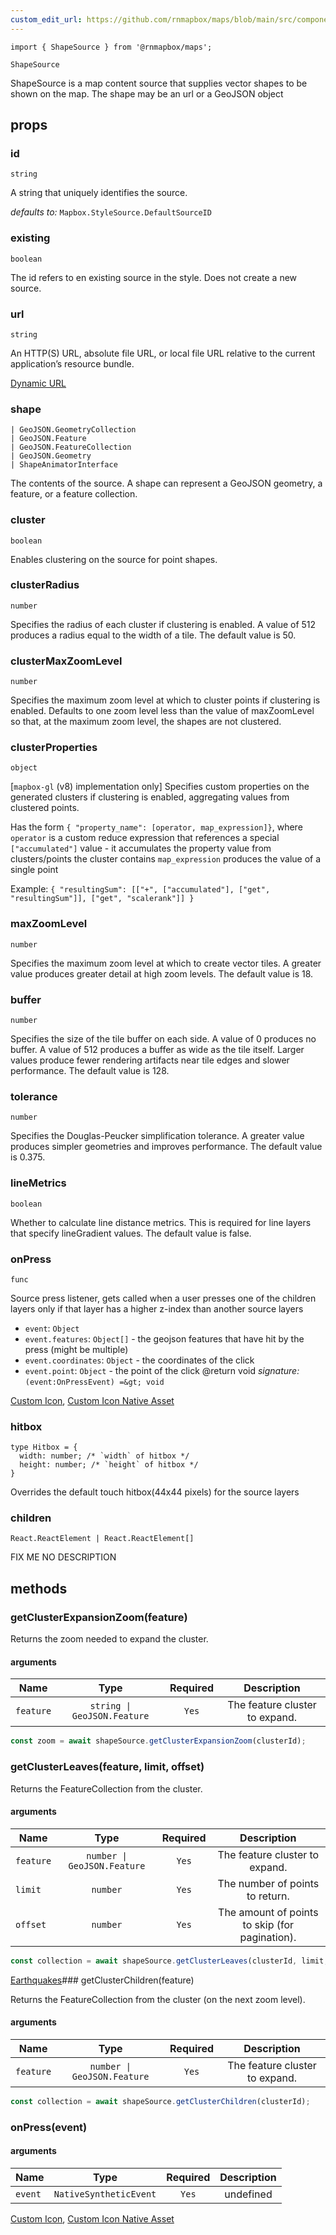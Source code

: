 ```yaml
---
custom_edit_url: https://github.com/rnmapbox/maps/blob/main/src/components/ShapeSource.tsx
---
```


  

```tsx
import { ShapeSource } from '@rnmapbox/maps';

ShapeSource

```
ShapeSource is a map content source that supplies vector shapes to be shown on the map.
The shape may be an url or a GeoJSON object

## props

  
### id

```tsx
string
```
A string that uniquely identifies the source.

  _defaults to:_ `Mapbox.StyleSource.DefaultSourceID`

  
### existing

```tsx
boolean
```
The id refers to en existing source in the style. Does not create a new source.


  
### url

```tsx
string
```
An HTTP(S) URL, absolute file URL, or local file URL relative to the current application’s resource bundle.

[Dynamic URL](../examples/Map/DynamicUrl)
  
### shape

```tsx
| GeoJSON.GeometryCollection
| GeoJSON.Feature
| GeoJSON.FeatureCollection
| GeoJSON.Geometry
| ShapeAnimatorInterface
```
The contents of the source. A shape can represent a GeoJSON geometry, a feature, or a feature collection.


  
### cluster

```tsx
boolean
```
Enables clustering on the source for point shapes.


  
### clusterRadius

```tsx
number
```
Specifies the radius of each cluster if clustering is enabled.
A value of 512 produces a radius equal to the width of a tile.
The default value is 50.


  
### clusterMaxZoomLevel

```tsx
number
```
Specifies the maximum zoom level at which to cluster points if clustering is enabled.
Defaults to one zoom level less than the value of maxZoomLevel so that, at the maximum zoom level,
the shapes are not clustered.


  
### clusterProperties

```tsx
object
```
[`mapbox-gl` (v8) implementation only]
Specifies custom properties on the generated clusters if clustering
is enabled, aggregating values from clustered points.

Has the form `{ "property_name": [operator, map_expression]}`, where
 `operator` is a custom reduce expression that references a special `["accumulated"]` value -
  it accumulates the property value from clusters/points the cluster contains
 `map_expression` produces the value of a single point

Example: `{ "resultingSum": [["+", ["accumulated"], ["get", "resultingSum"]], ["get", "scalerank"]] }`


  
### maxZoomLevel

```tsx
number
```
Specifies the maximum zoom level at which to create vector tiles.
A greater value produces greater detail at high zoom levels.
The default value is 18.


  
### buffer

```tsx
number
```
Specifies the size of the tile buffer on each side.
A value of 0 produces no buffer. A value of 512 produces a buffer as wide as the tile itself.
Larger values produce fewer rendering artifacts near tile edges and slower performance.
The default value is 128.


  
### tolerance

```tsx
number
```
Specifies the Douglas-Peucker simplification tolerance.
A greater value produces simpler geometries and improves performance.
The default value is 0.375.


  
### lineMetrics

```tsx
boolean
```
Whether to calculate line distance metrics.
This is required for line layers that specify lineGradient values.
The default value is false.


  
### onPress

```tsx
func
```
Source press listener, gets called when a user presses one of the children layers only
if that layer has a higher z-index than another source layers

- `event`: `Object` 
- `event.features`: `Object[]`  - the geojson features that have hit by the press (might be multiple)
- `event.coordinates`: `Object`  - the coordinates of the click
- `event.point`: `Object`  - the point of the click
@return void
*signature:*`(event:OnPressEvent) =&gt; void`

[Custom Icon](../examples/SymbolCircleLayer/CustomIcon), [Custom Icon Native Asset](../examples/SymbolCircleLayer/CustomIconNativeAsset)
  
### hitbox

```tsx
type Hitbox = {
  width: number; /* `width` of hitbox */
  height: number; /* `height` of hitbox */
}
```
Overrides the default touch hitbox(44x44 pixels) for the source layers


  
### children

```tsx
React.ReactElement | React.ReactElement[]
```
FIX ME NO DESCRIPTION


  





## methods
### getClusterExpansionZoom(feature)

Returns the zoom needed to expand the cluster.

#### arguments
| Name | Type | Required | Description  |
| ---- | :--: | :------: | :----------: |
| `feature` | `string \| GeoJSON.Feature` | `Yes` | The feature cluster to expand. |



```javascript
const zoom = await shapeSource.getClusterExpansionZoom(clusterId);
```


### getClusterLeaves(feature, limit, offset)

Returns the FeatureCollection from the cluster.

#### arguments
| Name | Type | Required | Description  |
| ---- | :--: | :------: | :----------: |
| `feature` | `number \| GeoJSON.Feature` | `Yes` | The feature cluster to expand. |
| `limit` | `number` | `Yes` | The number of points to return. |
| `offset` | `number` | `Yes` | The amount of points to skip (for pagination). |



```javascript
const collection = await shapeSource.getClusterLeaves(clusterId, limit, offset);
```


[Earthquakes](../examples/SymbolCircleLayer/Earthquakes)### getClusterChildren(feature)

Returns the FeatureCollection from the cluster (on the next zoom level).

#### arguments
| Name | Type | Required | Description  |
| ---- | :--: | :------: | :----------: |
| `feature` | `number \| GeoJSON.Feature` | `Yes` | The feature cluster to expand. |



```javascript
const collection = await shapeSource.getClusterChildren(clusterId);
```


### onPress(event)



#### arguments
| Name | Type | Required | Description  |
| ---- | :--: | :------: | :----------: |
| `event` | `NativeSyntheticEvent` | `Yes` | undefined |


[Custom Icon](../examples/SymbolCircleLayer/CustomIcon), [Custom Icon Native Asset](../examples/SymbolCircleLayer/CustomIconNativeAsset)
